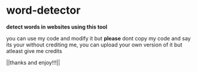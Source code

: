 # word-detector
**detect words in websites using this tool**

you can use my code and modify it but __please__ dont copy my code and say its your without crediting me, you can upload your own version of it but atleast give me credits

||thanks and enjoy!!!||
